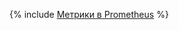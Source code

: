 {% include [Метрики в Prometheus](../../../../_includes/user-guide/data-processing/spyt/cluster/prometheus.md) %}
